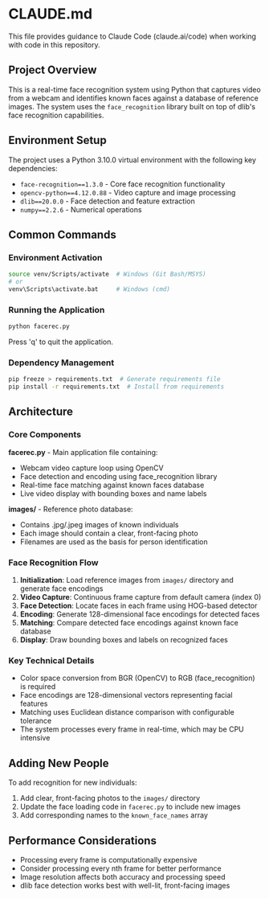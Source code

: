 # CLAUDE.md

This file provides guidance to Claude Code (claude.ai/code) when working with code in this repository.

## Project Overview

This is a real-time face recognition system using Python that captures video from a webcam and identifies known faces against a database of reference images. The system uses the `face_recognition` library built on top of dlib's face recognition capabilities.

## Environment Setup

The project uses a Python 3.10.0 virtual environment with the following key dependencies:
- `face-recognition==1.3.0` - Core face recognition functionality
- `opencv-python==4.12.0.88` - Video capture and image processing
- `dlib==20.0.0` - Face detection and feature extraction
- `numpy==2.2.6` - Numerical operations

## Common Commands

### Environment Activation
```bash
source venv/Scripts/activate  # Windows (Git Bash/MSYS)
# or
venv\Scripts\activate.bat     # Windows (cmd)
```

### Running the Application
```bash
python facerec.py
```
Press 'q' to quit the application.

### Dependency Management
```bash
pip freeze > requirements.txt  # Generate requirements file
pip install -r requirements.txt  # Install from requirements
```

## Architecture

### Core Components

**facerec.py** - Main application file containing:
- Webcam video capture loop using OpenCV
- Face detection and encoding using face_recognition library
- Real-time face matching against known faces database
- Live video display with bounding boxes and name labels

**images/** - Reference photo database:
- Contains .jpg/.jpeg images of known individuals
- Each image should contain a clear, front-facing photo
- Filenames are used as the basis for person identification

### Face Recognition Flow

1. **Initialization**: Load reference images from `images/` directory and generate face encodings
2. **Video Capture**: Continuous frame capture from default camera (index 0)
3. **Face Detection**: Locate faces in each frame using HOG-based detector
4. **Encoding**: Generate 128-dimensional face encodings for detected faces
5. **Matching**: Compare detected face encodings against known face database
6. **Display**: Draw bounding boxes and labels on recognized faces

### Key Technical Details

- Color space conversion from BGR (OpenCV) to RGB (face_recognition) is required
- Face encodings are 128-dimensional vectors representing facial features
- Matching uses Euclidean distance comparison with configurable tolerance
- The system processes every frame in real-time, which may be CPU intensive

## Adding New People

To add recognition for new individuals:
1. Add clear, front-facing photos to the `images/` directory
2. Update the face loading code in `facerec.py` to include new images
3. Add corresponding names to the `known_face_names` array

## Performance Considerations

- Processing every frame is computationally expensive
- Consider processing every nth frame for better performance
- Image resolution affects both accuracy and processing speed
- dlib face detection works best with well-lit, front-facing images